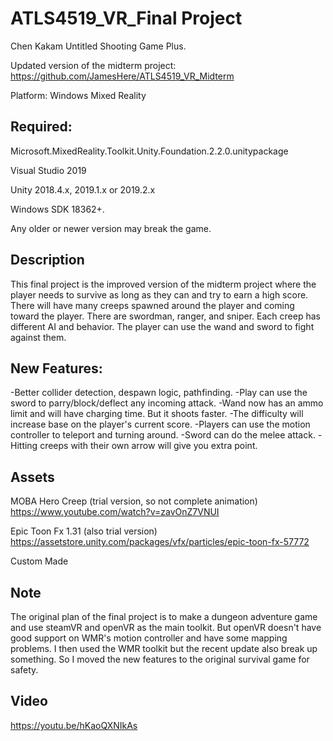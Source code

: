 # ATLS4519_VR_Final Project

Chen Kakam
Untitled Shooting Game Plus.

Updated version of the midterm project: https://github.com/JamesHere/ATLS4519_VR_Midterm

Platform: Windows Mixed Reality

## Required:
Microsoft.MixedReality.Toolkit.Unity.Foundation.2.2.0.unitypackage

Visual Studio 2019

Unity 2018.4.x, 2019.1.x or 2019.2.x

Windows SDK 18362+.

Any older or newer version may break the game.

## Description
This final project is the improved version of the midterm project where the player needs to survive as long as they can and try to earn a high score. There will have many creeps spawned around the player and coming toward the player. There are swordman, ranger, and sniper. Each creep has different AI and behavior. The player can use the wand and sword to fight against them.

## New Features:
-Better collider detection, despawn logic, pathfinding.
-Play can use the sword to parry/block/deflect any incoming attack.
-Wand now has an ammo limit and will have charging time. But it shoots faster.
-The difficulty will increase base on the player's current score.
-Players can use the motion controller to teleport and turning around.
-Sword can do the melee attack.
-Hitting creeps with their own arrow will give you extra point.


## Assets
MOBA Hero Creep (trial version, so not complete animation) https://www.youtube.com/watch?v=zavOnZ7VNUI

Epic Toon Fx 1.31 (also trial version) https://assetstore.unity.com/packages/vfx/particles/epic-toon-fx-57772

Custom Made

## Note
The original plan of the final project is to make a dungeon adventure game and use steamVR and openVR as the main toolkit. But openVR doesn't have good support on WMR's motion controller and have some mapping problems. I then used the WMR toolkit but the recent update also break up something. So I moved the new features to the original survival game for safety.


## Video
https://youtu.be/hKaoQXNIkAs
